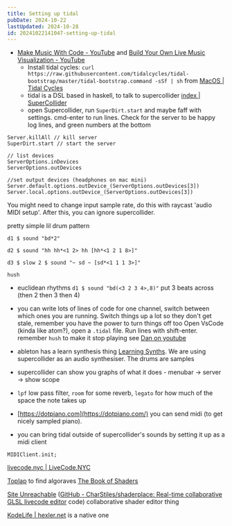 ```yaml
---
title: Setting up tidal
pubDate: 2024-10-22
lastUpdated: 2024-10-28
id: 20241022141047-setting-up-tidal
---
```


- [Make Music With Code - YouTube](https://www.youtube.com/watch?v=5wAI3wHLZQc&list=WL&index=20) and [Build Your Own Live Music Visualization - YouTube](https://www.youtube.com/watch?v=0kcbWQg99TA&list=PLz8Iz-Fnk_eTpvd49Sa77NiF8Uqq5Iykx&index=92)
  - Install tidal cycles: `curl https://raw.githubusercontent.com/tidalcycles/tidal-bootstrap/master/tidal-bootstrap.command -sSf | sh` from [MacOS | Tidal Cycles](https://tidalcycles.org/docs/getting-started/macos_install)
  - tidal is a DSL based in haskell, to talk to supercollider [index | SuperCollider](https://supercollider.github.io/)
  - open Supercollider, run `SuperDirt.start` and maybe faff with settings. cmd-enter to run lines. Check for the server to be happy log lines, and green numbers at the bottom

```
Server.killAll // kill server
SuperDirt.start // start the server

// list devices
ServerOptions.inDevices
ServerOptions.outDevices

//set output devices (headphones on mac mini)
Server.default.options.outDevice_(ServerOptions.outDevices[3])
Server.local.options.outDevice_(ServerOptions.outDevices[3])
```

You might need to change input sample rate, do this with raycast 'audio MIDI setup'. After this, you can ignore supercollider.

pretty simple lil drum pattern

```
d1 $ sound "bd*2"

d2 $ sound "hh hh*<1 2> hh [hh*<1 2 1 8>]"

d3 $ slow 2 $ sound "~ sd ~ [sd*<1 1 1 3>]"

hush
```

- euclidean rhythms `d1 $ sound "bd(<3 2 3 4>,8)"` put 3 beats across (then 2 then 3 then 4)
- you can write lots of lines of code for one channel, switch between which ones you are running. Switch things up a lot so they don't get stale, remember you have the power to turn things off too
  Open VsCode (kinda like atom?), open a `.tidal` file. Run lines with shift-enter. remember `hush` to make it stop playing
  see [Dan on youtube](https://www.youtube.com/user/DanQG)

- ableton has a learn synthesis thing [Learning Synths](https://learningsynths.ableton.com/). We are using supercollider as an audio synthesiser. The drums are samples
- supercollider can show you graphs of what it does - menubar -> server -> show scope
- `lpf` low pass filter, `room` for some reverb, `legato` for how much of the space the note takes up
- [https://dotpiano.com](https://dotpiano.com/) you can send midi (to get nicely sampled piano).
- you can bring tidal outside of supercollider's sounds by setting it up as a midi client

```
MIDIClient.init;
```

[livecode.nyc | LiveCode.NYC](https://livecode.nyc/)

[Toplap](https://toplap.org/wiki/Main_Page) to find algoraves [The Book of Shaders](https://thebookofshaders.com/)

[Site Unreachable](https://www.shader.place/) ([GitHub - CharStiles/shaderplace: Real-time collaborative GLSL livecode editor](https://github.com/CharStiles/shaderplace) code) collaborative shader editor thing

[KodeLife | hexler.net](https://hexler.net/kodelife) is a native one
